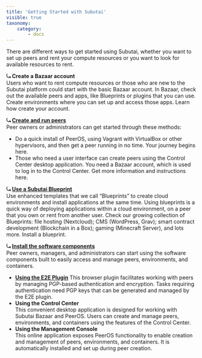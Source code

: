 ```yaml
---
title: 'Getting Started with Subutai'
visible: true
taxonomy:
    category:
        - docs
---
```


There are different ways to get started using Subutai, whether you want to set up peers and rent your compute resources or you want to look for available resources to rent.

**⤿ Create a Bazaar account**   
Users who want to rent compute resources or those who are new to the Subutai platform could start with the basic Bazaar account. In Bazaar, check out the available peers and apps, like Blueprints or plugins that you can use. Create environments where you can set up and access those apps. Learn how create your account.

**⤿ [Create and run peers](../using-peerOS)**   
Peer owners or administrators can get started through these methods:

* Do a quick install of PeerOS, using Vagrant with VirtualBox or other hypervisors, and then get a peer running in no time. Your journey begins here.   
* Those who need a user interface can create peers using the Control Center desktop application. You need a Bazaar account, which is used to log in to the Control Center. Get more information and instructions here.

**⤿ [Use a Subutai Blueprint](../../working-with-subutai/blueprints)**   
Use enhanced templates that we call “Blueprints” to create cloud environments and install applications at the same time. Using blueprints is a quick way of deploying applications within a cloud environment, on a peer that you own or rent from another user. Check our growing collection of Blueprints: file hosting (Nextcloud); CMS (WordPress, Grav); smart contract development (Blockchain in a Box); gaming (Minecraft Server), and lots more. Install a blueprint.

**⤿ [Install the software components](../software-components)**   
Peer owners, managers, and administrators can start using the software components built to easily access and manage peers, environments, and containers.

* **[Using the E2E Plugin](../../software-components/e2e-plugin)** 
  This browser plugin facilitates working with peers by managing PGP-based authentication and encryption. Tasks requiring authentication need PGP keys that can be generated and managed by the E2E plugin.
* **Using the Control Center**  
  This convenient desktop application is designed for working with Subutai Bazaar and PeerOS. Users can create and manage peers, environments, and containers using the features of the Control Center.
* **Using the Management Console**     
  This online application exposes PeerOS functionality to enable creation and management of peers, environments, and containers. It is automatically installed and set up during peer creation.
